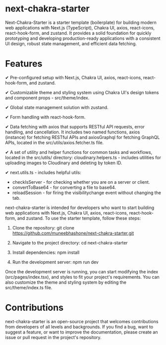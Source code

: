# next-chakra-starter

Next-Chakra-Starter is a starter template (boilerplate) for building modern web applications with Next.js (TypeScript), Chakra UI, axios, react-icons, react-hook-form, and zustand. It provides a solid foundation for quickly prototyping and developing production-ready applications with a consistent UI design, robust state management, and efficient data fetching.

# Features

✔ Pre-configured setup with Next.js, Chakra UI, axios, react-icons, react-hook-form, and zustand.

✔ Customizable theme and styling system using Chakra UI's design tokens and component props - src/theme/index.

✔ Global state management solution with zustand.

✔ Form handling with react-hook-form.

✔ Data fetching with axios that supports RESTful API requests, error handling, and cancellation. It includes two named functions, axios (instance) for fetching RESTful APIs and axiosGraphql for fetching GraphQL APIs, located in the src/utils/axios.fetcher.ts file.

✔ A set of utility and helper functions for common tasks and workflows, located in the src/utils/ directory:
cloudinary.helpers.ts - includes utilities for uploading images to Cloudinary and deleting by token ID.

✔ next.utils.ts - includes helpful utils:

- checkIsServer - for checking whether you are on a server or client.
- convertToBase64 - for converting a file to base64.
- reloadSession - for firing the visibilitychange event without changing the tab.

next-chakra-starter is intended for developers who want to start building web applications with Next.js, Chakra UI, axios, react-icons, react-hook-form, and zustand. To use the starter template, follow these steps:

1. Clone the repository: git clone https://github.com/muneebhashone/next-chakra-starter.git

2. Navigate to the project directory: cd next-chakra-starter

3. Install dependencies: npm install

4. Run the development server: npm run dev

Once the development server is running, you can start modifying the index (src/pages/index.tsx), and styles to fit your project's requirements. You can also customize the theme and styling system by editing the src/theme/index.ts file.

# Contributions

next-chakra-starter is an open-source project that welcomes contributions from developers of all levels and backgrounds. If you find a bug, want to suggest a feature, or want to improve the documentation, please create an issue or pull request in the project's repository.
